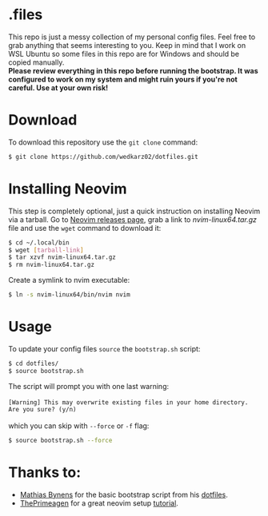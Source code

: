 # .files

This repo is just a messy collection of my personal config files.
Feel free to grab anything that seems interesting to you. Keep in mind that I work on WSL Ubuntu so some files in this repo are for Windows and should be copied manually.  \
**Please review everything in this repo before running the bootstrap. It was configured to work on my system and might ruin yours if you're not careful. Use at your own risk!**

# Download

To download this repository use the ```git clone``` command:
```bash
$ git clone https://github.com/wedkarz02/dotfiles.git
```

# Installing Neovim

This step is completely optional, just a quick instruction on installing Neovim
via a tarball. Go to [Neovim releases page](https://github.com/neovim/neovim/releases), grab a link to *nvim-linux64.tar.gz* file and use the ```wget``` command to download it:
```bash
$ cd ~/.local/bin
$ wget [tarball-link]
$ tar xzvf nvim-linux64.tar.gz
$ rm nvim-linux64.tar.gz
```

Create a symlink to nvim executable:

```bash
$ ln -s nvim-linux64/bin/nvim nvim
```

# Usage
To update your config files ```source``` the ```bootstrap.sh``` script:
```bash
$ cd dotfiles/
$ source bootstrap.sh
```

The script will prompt you with one last warning: 
<br />
<br />
``[Warning] This may overwrite existing files in your home directory. Are you sure? (y/n)``
<br />
<br />
which you can skip with ```--force``` or ```-f``` flag:
```bash
$ source bootstrap.sh --force
```

# Thanks to:
 - [Mathias Bynens](https://github.com/mathiasbynens) for the basic bootstrap script from his [dotfiles](https://github.com/mathiasbynens/dotfiles).
 - [ThePrimeagen](https://github.com/ThePrimeagen) for a great neovim setup [tutorial](https://www.youtube.com/watch?v=w7i4amO_zaE).
